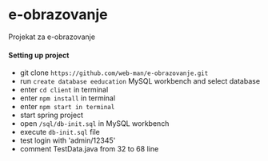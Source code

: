 # e-obrazovanje
Projekat za e-obrazovanje

#### Setting up project
* git clone `https://github.com/web-man/e-obrazovanje.git`
* run `create database eeducation` MySQL workbench and select database
* enter `cd client` in terminal
* enter `npm install` in terminal
* enter `npm start in terminal`
* start spring project
* open `/sql/db-init.sql` in MySQL workbench
* execute `db-init.sql` file
* test login with 'admin/12345'
* comment TestData.java from 32 to 68 line